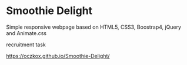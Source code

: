 # Smoothie Delight

Simple responsive webpage based on HTML5, CSS3, Boostrap4, jQuery and Animate.css

recruitment task 

https://oczkox.github.io/Smoothie-Delight/
